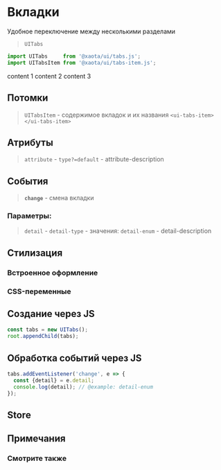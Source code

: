 # Вкладки
Удобное переключение между несколькими разделами

> `UITabs`

```javascript
import UITabs     from '@xaota/ui/tabs.js';
import UITabsItem from '@xaota/ui/tabs-item.js';
```

<ui-html>
  <ui-tabs>
    <ui-tabs-item caption="tab 1">content 1</ui-tabs-item>
    <ui-tabs-item caption="tab 2">content 2</ui-tabs-item>
    <ui-tabs-item caption="tab 3">content 3</ui-tabs-item>
  </ui-tabs>
</ui-html>

## Потомки
> `UITabsItem` - содержимое вкладок и их названия `<ui-tabs-item></ui-tabs-item>`

## Атрибуты

> `attribute` - `type?=default` - attribute-description

## События

> __`change`__ - смена вкладки

### Параметры:

> `detail` - `detail-type` - значения: `detail-enum` - detail-description

## Стилизация

### Встроенное оформление

### CSS-переменные

## Создание через JS

```javascript
const tabs = new UITabs();
root.appendChild(tabs);
```

## Обработка событий через JS

```javascript
tabs.addEventListener('change', e => {
  const {detail} = e.detail;
  console.log(detail); // @example: detail-enum
});
```

## Store

## Примечания

### Смотрите также
